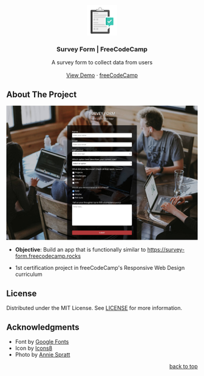 <a name="readme-top"></a>

<!-- PROJECT LOGO -->
<br />
<div align="center">
  <a href="https://adrianogtl.github.io/fcc-survey-form/">
    <img src="assets/icon96.png" alt="Logo" width="80" height="80">
  </a>

<h3 align="center">Survey Form | FreeCodeCamp</h3>

  <p align="center">
    A survey form to collect data from users
    <br />
    <br />
    <a href="https://adrianogtl.github.io/fcc-survey-form/">View Demo</a>
    ·
    <a href="https://www.freecodecamp.org/">freeCodeCamp</a>
  </p>
</div>


## About The Project

![Preview][preview-src]
* **Objective**: Build an app that is functionally similar to https://survey-form.freecodecamp.rocks

* 1st certification project in freeCodeCamp's Responsive Web Design curriculum


## License

Distributed under the MIT License. See [LICENSE](LICENSE) for more information.


## Acknowledgments

* Font by [Google Fonts][google-fonts-url]
* Icon by [Icons8][icons8-url]
* Photo by [Annie Spratt][photo-author-url]

<p align="right"><a href="#readme-top">back to top</a></p>


[preview-src]: assets/screenshot.jpeg

[google-fonts-url]: https://fonts.google.com/
[icons8-url]: https://icons8.com
[photo-author-url]: https://unsplash.com/@anniespratt
